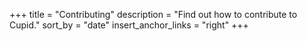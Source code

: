 +++
title = "Contributing"
description = "Find out how to contribute to Cupid."
sort_by = "date"
insert_anchor_links = "right"
+++
